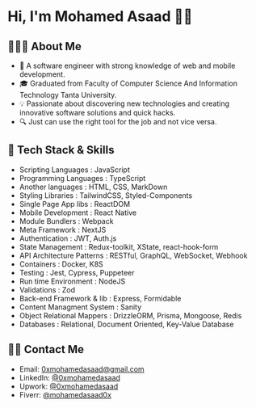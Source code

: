 # Hi, I'm Mohamed Asaad 👋🏻

## 👨🏻‍💻 About Me

- 🚀  A software engineer with strong knowledge of web and mobile development.
- 🎓  Graduated from Faculty of Computer Science And Information Technology Tanta University.
- 💡  Passionate about discovering new technologies and creating innovative software solutions and quick hacks.
- 🔍  Just can use the right tool for the job and not vice versa.

## 🔮 Tech Stack & Skills

- Scripting Languages       : JavaScript
- Programming Languages     : TypeScript
- Another languages         : HTML, CSS, MarkDown
- Styling Libraries         : TailwindCSS, Styled-Components
- Single Page App libs      : ReactDOM
- Mobile Development        : React Native
- Module Bundlers           : Webpack
- Meta Framework            : NextJS
- Authentication            : JWT, Auth.js
- State Management          : Redux-toolkit, XState, react-hook-form
- API Architecture Patterns : RESTful, GraphQL, WebSocket, Webhook
- Containers                : Docker, K8S
- Testing                   : Jest, Cypress, Puppeteer
- Run time Environment      : NodeJS
- Validations               : Zod
- Back-end Framework & lib  : Express, Formidable
- Content Managment System  : Sanity
- Object Relational Mappers : DrizzleORM, Prisma, Mongoose, Redis
- Databases                 : Relational, Document Oriented, Key-Value Database

## 🤝🏻 Contact Me

- Email:        <a href='mailto:0xmohamedasaad@gmail.com?body=Hi Mohamed,%0AAre You Ready to Make An Impact? '>0xmohamedasaad@gmail.com</a>
- LinkedIn:     <a href="https://www.linkedin.com/in/0xmohamedasaad/">@0xmohamedasaad</a>
- Upwork:       <a href="https://www.upwork.com/freelancers/~018c6f19014e315f81">@0xmohamedasaad</a>
- Fiverr:       <a href="https://www.fiverr.com/mohamedasaad0x">@mohamedasaad0x</a>

